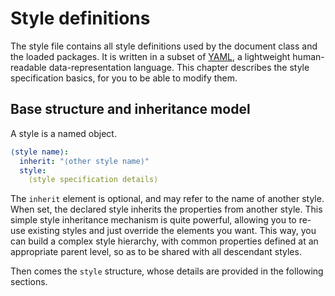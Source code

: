 # Style definitions

The style file contains all style definitions used by the document class and
the loaded packages.
It is written in a subset of [YAML](https://en.wikipedia.org/wiki/YAML),
a lightweight human-readable data-representation language.
This chapter describes the style specification basics, for you
to be able to modify them.

## Base structure and inheritance model

A style is a named object.

```yaml
⟨style name⟩:
  inherit: "⟨other style name⟩"
  style:
    ⟨style specification details⟩
```

The `inherit` element is optional, and may refer to the name of another style.
When set, the declared style inherits the properties from another style.
This simple style inheritance mechanism is quite powerful, allowing
you to re-use existing styles and just override the elements you want.
This way, you can build a complex style hierarchy, with common properties
defined at an appropriate parent level, so as to be shared with all
descendant styles.

Then comes the `style` structure, whose details are provided in the
following sections.
